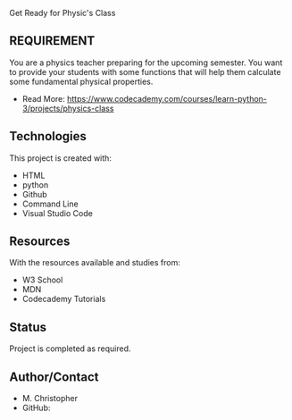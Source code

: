 Get Ready for Physic's Class

## REQUIREMENT
 You are a physics teacher preparing for the upcoming semester. You want to provide your students with some functions that will help them calculate some fundamental physical properties.

* Read More: https://www.codecademy.com/courses/learn-python-3/projects/physics-class

## Technologies
This project is created with:
* HTML
* python
* Github
* Command Line
* Visual Studio Code

## Resources
With the resources available and studies from:
* W3 School
* MDN
* Codecademy Tutorials



## Status
Project is completed as required.

## Author/Contact
* M. Christopher
* GitHub:  